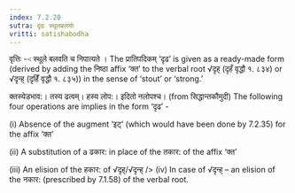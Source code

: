 ```yaml
---
index: 7.2.20
sutra: दृढः स्थूलबलयोः
vritti: satishabodha
---
```






वृत्तिः --ः स्‍थूले बलवति च निपात्‍यते । The प्रातिपदिकम् ‘दृढ’ is given as a ready-made form (derived by adding the निष्ठा affix ‘क्त’ to the verbal root √दृह् (दृहँ वृद्धौ १. ८३४) or √दृन्ह् (दृहिँ वृद्धौ १. ८३५)) in the sense of ‘stout’ or ‘strong.’


क्तस्येडभाव:। तस्य ढत्वम्। हस्य लोप:। इदितो नलोपश्च। (from सिद्धान्तकौमुदी) The following four operations are implies in the form ‘दृढ’ -

(i) Absence of the augment ‘इट्’ (which would have been done by 7.2.35) for the affix ‘क्त’

(ii) A substitution of a ढकार: in place of the तकार: of the affix ‘क्त’

(iii) An elision of the हकार: of √दृह्/√दृन्ह् /> (iv) In case of √दृन्ह् – an elision of the नकार: (prescribed by 7.1.58) of the verbal root.


